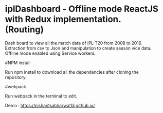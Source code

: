 # iplDashboard - Offline mode ReactJS with Redux implementation. (Routing)

Dash board to view all the match data of IPL-T20 from 2008 to 2016.
Extraction from csv to Json and manipulation to create season vice data. 
Offline mode enabled using Service workers.

#NPM install  

Run npm install to download all the dependencies after cloning the repository.

#webpack

Run webpack in the terminal to edit.

Demo : https://nishantsabharwal13.github.io/


